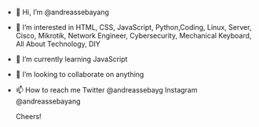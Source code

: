 - 👋 Hi, I’m @andreassebayang
- 👀 I’m interested in HTML, CSS, JavaScript, Python,Coding, Linux, Server, Cisco, Mikrotik, Network Engineer, Cybersecurity, Mechanical Keyboard, All About Technology, DIY
- 🌱 I’m currently learning JavaScript
- 💞️ I’m looking to collaborate on anything
- 📫 How to reach me 
Twitter @andreassebayg
Instagram @andreassebayang
  
  Cheers!
  
<!---
andreassebayang/andreassebayang is a ✨ special ✨ repository because its `README.md` (this file) appears on your GitHub profile.
You can click the Preview link to take a look at your changes.
--->
